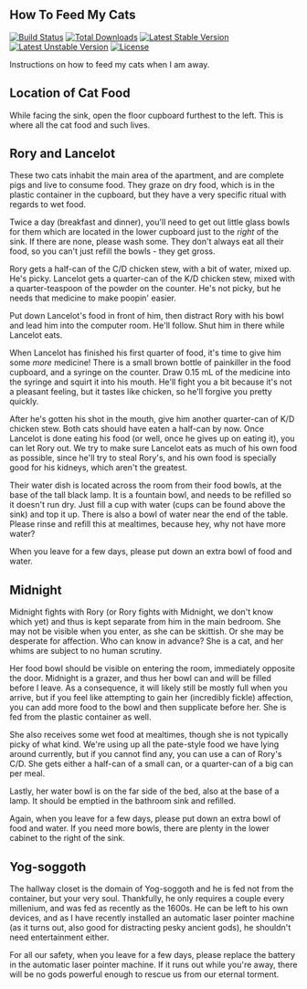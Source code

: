 ## How To Feed My Cats

[![Build Status](https://travis-ci.org/laravel/framework.svg)](https://travis-ci.org/laravel/framework)
[![Total Downloads](https://poser.pugx.org/laravel/framework/downloads.svg)](https://packagist.org/packages/laravel/framework)
[![Latest Stable Version](https://poser.pugx.org/laravel/framework/v/stable.svg)](https://packagist.org/packages/laravel/framework)
[![Latest Unstable Version](https://poser.pugx.org/laravel/framework/v/unstable.svg)](https://packagist.org/packages/laravel/framework)
[![License](https://poser.pugx.org/laravel/framework/license.svg)](https://packagist.org/packages/laravel/framework)

Instructions on how to feed my cats when I am away.

## Location of Cat Food

While facing the sink, open the floor cupboard furthest to the left.  This is where all the cat food and such lives.

## Rory and Lancelot

These two cats inhabit the main area of the apartment, and are complete pigs and live to consume food.  They graze on dry food, which is in the plastic container in the cupboard, but they have a very specific ritual with regards to wet food.

Twice a day (breakfast and dinner), you'll need to get out little glass bowls for them which are located in the lower cupboard just to the *right* of the sink.  If there are none, please wash some.  They don't always eat all their food, so you can't just refill the bowls - they get gross.

Rory gets a half-can of the C/D chicken stew, with a bit of water, mixed up.  He's picky.  Lancelot gets a quarter-can of the K/D chicken stew, mixed with a quarter-teaspoon of the powder on the counter.  He's not picky, but he needs that medicine to make poopin' easier.

Put down Lancelot's food in front of him, then distract Rory with his bowl and lead him into the computer room.  He'll follow.  Shut him in there while Lancelot eats.

When Lancelot has finished his first quarter of food, it's time to give him some *more* medicine!  There is a small brown bottle of painkiller in the food cupboard, and a syringe on the counter.  Draw 0.15 mL of the medicine into the syringe and squirt it into his mouth.  He'll fight you a bit because it's not a pleasant feeling, but it tastes like chicken, so he'll forgive you pretty quickly.

After he's gotten his shot in the mouth, give him another quarter-can of K/D chicken stew.  Both cats should have eaten a half-can by now.  Once Lancelot is done eating his food (or well, once he gives up on eating it), you can let Rory out.  We try to make sure Lancelot eats as much of his own food as possible, since he'll try to steal Rory's, and his own food is specially good for his kidneys, which aren't the greatest.

Their water dish is located across the room from their food bowls, at the base of the tall black lamp.  It is a fountain bowl, and needs to be refilled so it doesn't run dry.  Just fill a cup with water (cups can be found above the sink) and top it up.  There is also a bowl of water near the end of the table.  Please rinse and refill this at mealtimes, because hey, why not have more water?

When you leave for a few days, please put down an extra bowl of food and water.

## Midnight

Midnight fights with Rory (or Rory fights with Midnight, we don't know which yet) and thus is kept separate from him in the main bedroom.  She may not be visible when you enter, as she can be skittish.  Or she may be desperate for affection.  Who can know in advance?  She is a cat, and her whims are subject to no human scrutiny.

Her food bowl should be visible on entering the room, immediately opposite the door.  Midnight is a grazer, and thus her bowl can and will be filled before I leave.  As a consequence, it will likely still be mostly full when you arrive, but if you feel like attempting to gain her (incredibly fickle) affection, you can add more food to the bowl and then supplicate before her.  She is fed from the plastic container as well.

She also receives some wet food at mealtimes, though she is not typically picky of what kind.  We're using up all the pate-style food we have lying around currently, but if you cannot find any, you can use a can of Rory's C/D.  She gets either a half-can of a small can, or a quarter-can of a big can per meal.

Lastly, her water bowl is on the far side of the bed, also at the base of a lamp.  It should be emptied in the bathroom sink and refilled.

Again, when you leave for a few days, please put down an extra bowl of food and water.  If you need more bowls, there are plenty in the lower cabinet to the right of the sink.

## Yog-soggoth

The hallway closet is the domain of Yog-soggoth and he is fed not from the container, but your very soul.  Thankfully, he only requires a couple every millenium, and was fed as recently as the 1600s.  He can be left to his own devices, and as I have recently installed an automatic laser pointer machine (as it turns out, also good for distracting pesky ancient gods), he shouldn't need entertainment either.

For all our safety, when you leave for a few days, please replace the battery in the automatic laser pointer machine.  If it runs out while you're away, there will be no gods powerful enough to rescue us from our eternal torment.
